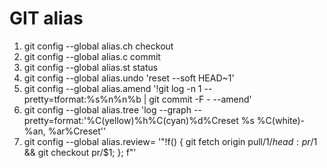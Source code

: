 # GIT alias
1.  git config --global alias.ch checkout
2.  git config --global alias.c commit
3.  git config --global alias.st status
4.  git config --global alias.undo 'reset --soft HEAD~1'
5.  git config --global alias.amend '!git log -n 1 --pretty=tformat:%s%n%n%b | git commit -F - --amend'
6.  git config --global alias.tree 'log --graph --pretty=format:'%C(yellow)%h%C(cyan)%d%Creset %s %C(white)- %an, %ar%Creset''
7.  git config --global alias.review= '"!f() { git fetch origin pull/$1/head:pr/$1 && git checkout pr/$1; }; f"'